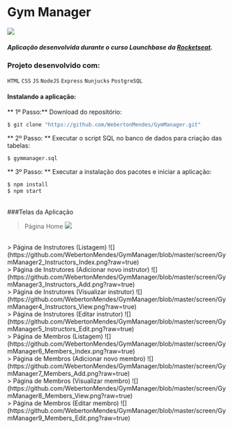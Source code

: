 # Gym Manager

![](https://raw.githubusercontent.com/WebertonMendes/GymManager/master/screen/GymManager10_Logo.png)
<br>
##### Aplicação desenvolvida durante o curso Launchbase da <a href="https://rocketseat.com.br/" target="_blank">Rocketseat</a>.

### Projeto desenvolvido com:
`HTML` `CSS` `JS` `NodeJS` `Express` `Nunjucks` `PostgreSQL`
<br>
#### Instalando a aplicação:

 ** 1º Passo:** Download do repositório:
```sh
$ git clone "https://github.com/WebertonMendes/GymManager.git"
```

 ** 2º Passo: ** Executar o script SQL no banco de dados para criação das tabelas:
```sh
$ gymmanager.sql
```

 ** 3º Passo: ** Executar a instalação dos pacotes e iniciar a aplicação:
```sh
$ npm install
$ npm start
```
<br>
###Telas da Aplicação

> Página Home
![](https://github.com/WebertonMendes/GymManager/blob/master/screen/GymManager1_Home.png?raw=true)
<br>
> Página de Instrutores (Listagem)
![](https://github.com/WebertonMendes/GymManager/blob/master/screen/GymManager2_Instructors_Index.png?raw=true)
<br>
> Página de Instrutores (Adicionar novo instrutor)
![](https://github.com/WebertonMendes/GymManager/blob/master/screen/GymManager3_Instructors_Add.png?raw=true)
<br>
> Página de Instrutores (Visualizar instrutor)
![](https://github.com/WebertonMendes/GymManager/blob/master/screen/GymManager4_Instructors_View.png?raw=true)
<br>
> Página de Instrutores (Editar instrutor)
![](https://github.com/WebertonMendes/GymManager/blob/master/screen/GymManager5_Instructors_Edit.png?raw=true)
<br>
> Página de Membros (Listagem)
![](https://github.com/WebertonMendes/GymManager/blob/master/screen/GymManager6_Members_Index.png?raw=true)
<br>
> Página de Membros (Adicionar novo membro)
![](https://github.com/WebertonMendes/GymManager/blob/master/screen/GymManager7_Members_Add.png?raw=true)
<br>
> Página de Membros (Visualizar membro)
![](https://github.com/WebertonMendes/GymManager/blob/master/screen/GymManager8_Members_View.png?raw=true)
<br>
> Página de Membros (Editar membro)
![](https://github.com/WebertonMendes/GymManager/blob/master/screen/GymManager9_Members_Edit.png?raw=true)
<br>